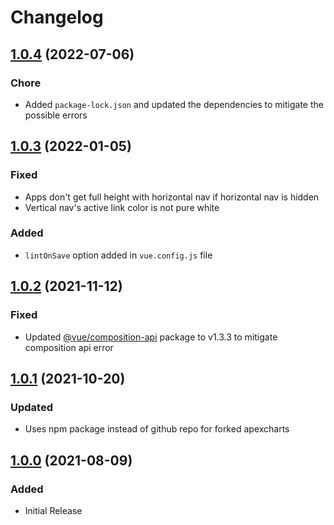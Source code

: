 # Changelog

## [1.0.4](https://github.com/themeselection/materio-vuetify-vuejs-admin-template/releases/tag/v1.0.4) (2022-07-06)

### Chore

- Added `package-lock.json` and updated the dependencies to mitigate the possible errors

## [1.0.3](https://github.com/themeselection/materio-vuetify-vuejs-admin-template/releases/tag/v1.0.3) (2022-01-05)

### Fixed

- Apps don't get full height with horizontal nav if horizontal nav is hidden
- Vertical nav's active link color is not pure white

### Added

- `lintOnSave` option added in `vue.config.js` file

## [1.0.2](https://github.com/themeselection/materio-vuetify-vuejs-admin-template/releases/tag/v1.0.2) (2021-11-12)

### Fixed

- Updated [@vue/composition-api](https://github.com/vuejs/composition-api) package to v1.3.3 to mitigate composition api error

## [1.0.1](https://github.com/themeselection/materio-vuetify-vuejs-admin-template/releases/tag/v1.0.1) (2021-10-20)

### Updated

- Uses npm package instead of github repo for forked apexcharts

## [1.0.0](https://github.com/themeselection/materio-vuetify-vuejs-admin-template/releases/tag/v1.0.0) (2021-08-09)

### Added

- Initial Release
